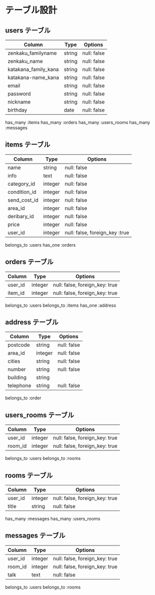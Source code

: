 # テーブル設計

## users テーブル

| Column                 | Type        | Options     |
| --------               | ------      | ----------- |
| zenkaku_familyname     | string      | null: false |
| zenkaku_name           | string      | null: false |
| katakana_family_kana   | string      | null: false |
| katakana-name_kana     | string      | null: false |
| email                  | string      | null: false |
| password               | string      | null: false |
| nickname               | string      | null: false |
| birthday               | date        | null: false |
has_many :items
has_many :orders
has_many :users_rooms
has_many :messages


## items テーブル

| Column         | Type        | Options                        |
| ------         | ----------  | ------------------------------ |
| name           | string      | null: false |
| info           | text        | null: false |
| category_id    | integer     | null: false |
| condition_id   | integer     | null: false |
| send_cost_id   | integer     | null: false |
| area_id        | integer     | null: false |
| deribary_id    | integer     | null: false |
| price          | integer     | null: false |
| user_id        | integer     | null: false,  foreign_key :true |
belongs_to :users
has_one :orders

## orders テーブル

| Column   | Type       | Options                        |
| -------  | ---------- | ------------------------------ |
| user_id  | integer    | null: false, foreign_key: true|
| item_id  | integer    | null: false, foreign_key: true|
belongs_to :users
belongs_to :items
has_one :address

## address テーブル

 | Column    | Type       | Options                       |
 | -------   | ---------- | ------------------------------ |
 | postcode  | string     | null: false |
 | area_id   | integer    | null: false |
 | cities    | string     | null: false |
 | number    | string     | null: false |
 | building  | string     |                                |
 | telephone | string     | null: false |
 belongs_to :order

 ## users_rooms テーブル

| Column        | Type       | Options                        |
| -------       | ---------- | ------------------------------ |
| user_id       | integer    | null: false, foreign_key: true |
| room_id       | integer    | null: false, foreign_key: true |
belongs_to :users
belongs_to :rooms

## rooms テーブル

| Column        | Type       | Options                        |
| -------       | ---------- | ------------------------------ |
| user_id       | integer    | null: false, foreign_key: true |
| title         | string     | null: false |
has_many :messages
has_many :users_rooms

## messages テーブル

| Column        | Type       | Options                        |
| -------       | ---------- | ------------------------------ |
| user_id       | integer    | null: false, foreign_key: true |
| room_id       | integer    | null: false, foreign_key: true |
| talk          | text       | null: false |
belongs_to :users
belongs_to :rooms